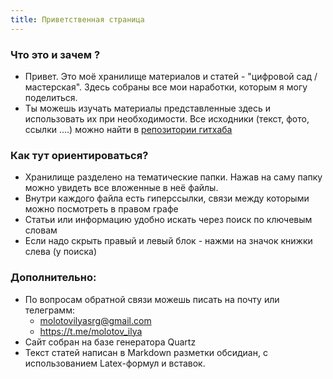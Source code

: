 ```yaml
---
title: Приветственная страница
---
```

### Что это и зачем ? 

- Привет.  Это моё хранилище материалов и статей - "цифровой сад / мастерская". Здесь собраны все мои наработки, которым я могу поделиться.
- Ты можешь изучать материалы представленные здесь и использовать их при необходимости.  Все исходники (текст, фото, ссылки ....) можно найти в [репозитории гитхаба](https://github.com/molotovilya/craft/tree/main/content)
### Как тут ориентироваться? 

- Хранилище разделено на тематические папки. Нажав на саму папку можно увидеть все вложенные в неё файлы.
- Внутри каждого файла есть гиперссылки, связи между которыми можно посмотреть в правом графе 
- Статьи или информацию удобно искать через поиск по ключевым словам 
- Если надо скрыть правый и левый блок - нажми на значок книжки слева (у поиска) 

### Дополнительно: 

- По вопросам обратной связи можешь писать на почту или телеграмм: 
	- molotovilyasrg@gmail.com 
	- https://t.me/molotov_ilya
- Сайт собран на базе генератора Quartz 
- Текст статей написан в Markdown разметки обсидиан, с использованием Latex-формул и вставок.
